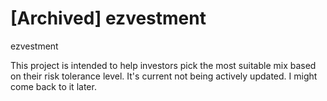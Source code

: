 [Archived] ezvestment
==========

ezvestment

This project is intended to help investors pick the most suitable mix based on their risk tolerance level. It's current not being actively updated. I might come back to it later.
